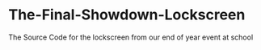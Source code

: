 # The-Final-Showdown-Lockscreen
The Source Code for the lockscreen from our end of year event at school
